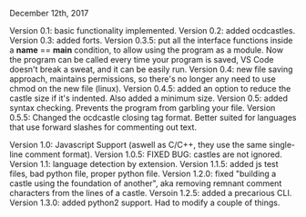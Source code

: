 December 12th, 2017

Version 0.1: basic functionality implemented.
Version 0.2: added ocdcastles.
Version 0.3: added forts.
Version 0.3.5: put all the interface functions inside a __name__ == __main__ condition, to allow using the program as a module.
    Now the program can be called every time your program is saved, VS Code doesn't break a sweat, and it can be easily run.
Version 0.4: new file saving approach, maintains permissions, so there's no longer any need to use chmod on the new file (linux).
Version 0.4.5: added an option to reduce the castle size if it's indented. Also added a minimum size.
Version 0.5: added syntax checking. Prevents the program from garbling your file.
Version 0.5.5: Changed the ocdcastle closing tag format. Better suited for languages that use forward slashes for commenting out text.

Version 1.0: Javascript Support (aswell as C/C++, they use the same single-line comment format).
Version 1.0.5: FIXED BUG: castles are not ignored.
Version 1.1: language detection by extension.
Version 1.1.5: added js test files, bad python file, proper python file.
Version 1.2.0: fixed "building a castle using the foundation of another", aka removing remnant comment characters from the lines of a castle.
Versoin 1.2.5: added a precarious CLI.
Version 1.3.0: added python2 support. Had to modify a couple of things.